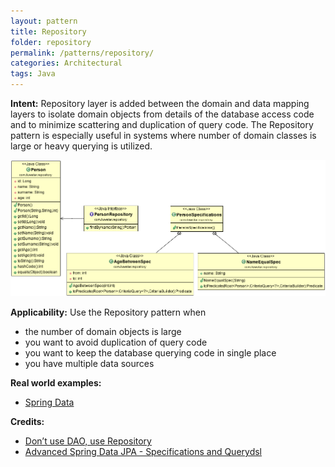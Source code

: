 ```yaml
---
layout: pattern
title: Repository
folder: repository
permalink: /patterns/repository/
categories: Architectural
tags: Java
---
```


**Intent:** Repository layer is added between the domain and data mapping
layers to isolate domain objects from details of the database access code and
to minimize scattering and duplication of query code. The Repository pattern is
especially useful in systems where number of domain classes is large or heavy
querying is utilized.

![alt text](./etc/repository.png "Repository")

**Applicability:** Use the Repository pattern when

* the number of domain objects is large
* you want to avoid duplication of query code
* you want to keep the database querying code in single place
* you have multiple data sources

**Real world examples:** 

* [Spring Data](http://projects.spring.io/spring-data/)

**Credits:**

* [Don’t use DAO, use Repository](http://thinkinginobjects.com/2012/08/26/dont-use-dao-use-repository/)
* [Advanced Spring Data JPA - Specifications and Querydsl](https://spring.io/blog/2011/04/26/advanced-spring-data-jpa-specifications-and-querydsl/)

